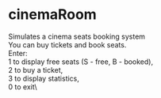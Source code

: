 # cinemaRoom
Simulates a cinema seats booking system\
You can buy tickets and book seats.\
Enter: \
1 to display free seats (S - free, B - booked),\
2 to buy a ticket,\
3 to display statistics,\
0 to exit\
